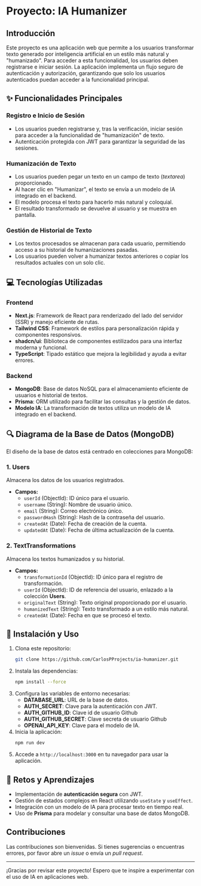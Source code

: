 # Proyecto: IA Humanizer

## Introducción
Este proyecto es una aplicación web que permite a los usuarios transformar texto generado por inteligencia artificial en un estilo más natural y "humanizado". Para acceder a esta funcionalidad, los usuarios deben registrarse e iniciar sesión. La aplicación implementa un flujo seguro de autenticación y autorización, garantizando que solo los usuarios autenticados puedan acceder a la funcionalidad principal.

## ✨ Funcionalidades Principales

### Registro e Inicio de Sesión
- Los usuarios pueden registrarse y, tras la verificación, iniciar sesión para acceder a la funcionalidad de "humanización" de texto.
- Autenticación protegida con JWT para garantizar la seguridad de las sesiones.

### Humanización de Texto
- Los usuarios pueden pegar un texto en un campo de texto (*textarea*) proporcionado.
- Al hacer clic en "Humanizar", el texto se envía a un modelo de IA integrado en el backend.
- El modelo procesa el texto para hacerlo más natural y coloquial.
- El resultado transformado se devuelve al usuario y se muestra en pantalla.

### Gestión de Historial de Texto
- Los textos procesados se almacenan para cada usuario, permitiendo acceso a su historial de humanizaciones pasadas.
- Los usuarios pueden volver a humanizar textos anteriores o copiar los resultados actuales con un solo clic.

## 💻 Tecnologías Utilizadas

### Frontend
- **Next.js**: Framework de React para renderizado del lado del servidor (SSR) y manejo eficiente de rutas.
- **Tailwind CSS**: Framework de estilos para personalización rápida y componentes responsivos.
- **shadcn/ui**: Biblioteca de componentes estilizados para una interfaz moderna y funcional.
- **TypeScript**: Tipado estático que mejora la legibilidad y ayuda a evitar errores.

### Backend
- **MongoDB**: Base de datos NoSQL para el almacenamiento eficiente de usuarios e historial de textos.
- **Prisma**: ORM utilizado para facilitar las consultas y la gestión de datos.
- **Modelo IA**: La transformación de textos utiliza un modelo de IA integrado en el backend.

## 🔍 Diagrama de la Base de Datos (MongoDB)

El diseño de la base de datos está centrado en colecciones para MongoDB:

### 1. **Users**
Almacena los datos de los usuarios registrados.
- **Campos:**
  - `userId` (ObjectId): ID único para el usuario.
  - `username` (String): Nombre de usuario único.
  - `email` (String): Correo electrónico único.
  - `passwordHash` (String): Hash de la contraseña del usuario.
  - `createdAt` (Date): Fecha de creación de la cuenta.
  - `updatedAt` (Date): Fecha de última actualización de la cuenta.

### 2. **TextTransformations**
Almacena los textos humanizados y su historial.
- **Campos:**
  - `transformationId` (ObjectId): ID único para el registro de transformación.
  - `userId` (ObjectId): ID de referencia del usuario, enlazado a la colección **Users**.
  - `originalText` (String): Texto original proporcionado por el usuario.
  - `humanizedText` (String): Texto transformado a un estilo más natural.
  - `createdAt` (Date): Fecha en que se procesó el texto.

## 🚀 Instalación y Uso
1. Clona este repositorio:
   ```bash
   git clone https://github.com/CarlosPProjects/ia-humanizer.git
   ```
2. Instala las dependencias:
   ```bash
   npm install --force
   ```
3. Configura las variables de entorno necesarias:
   - **DATABASE_URL**: URL de la base de datos.
   - **AUTH_SECRET**: Clave para la autenticación con JWT.
   - **AUTH_GITHUB_ID**: Clave id de usuario Github
   - **AUTH_GITHUB_SECRET**: Clave secreta de usuario Github
   - **OPENAI_API_KEY**: Clave para el modelo de IA.
4. Inicia la aplicación:
   ```bash
   npm run dev
   ```
5. Accede a `http://localhost:3000` en tu navegador para usar la aplicación.

## 🔧 Retos y Aprendizajes
- Implementación de **autenticación segura** con JWT.
- Gestión de estados complejos en React utilizando `useState` y `useEffect`.
- Integración con un modelo de IA para procesar texto en tiempo real.
- Uso de **Prisma** para modelar y consultar una base de datos MongoDB.

## Contribuciones
Las contribuciones son bienvenidas. Si tienes sugerencias o encuentras errores, por favor abre un *issue* o envía un *pull request*.

---

¡Gracias por revisar este proyecto! Espero que te inspire a experimentar con el uso de IA en aplicaciones web.

